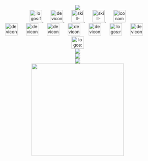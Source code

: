 <div align="center">
    <img src="https://visitcount.itsvg.in/api?id=nhimc9x&icon=8&color=10&label=&pretty=true" />
</div>
<div align="center">
    <img src="https://capsule-render.vercel.app/api?color=gradient&type=waving&section=footer&fontColor=36bcf7FF&height=120&animation=&fontSize=70&fontAlign=50&fontAlignY=50&rotate=0&stroke=&strokeWidth=0&text=V%C5%A9+V%C4%83n+Nh%E1%BB%8B&reversal=true" alt="" />
</div>
<div align="center"><a href="https://www.facebook.com/nhi.vuvan.545">
    <img src="https://api.iconify.design/logos/facebook.svg" alt="logos:facebook" height="40" />
    </a>
    <img width="20" />
    <a href="https://www.linkedin.com/in/nh%E1%BB%8B-v%C5%A9-v%C4%83n-499b74307">
    <img src="https://api.iconify.design/devicon/linkedin.svg" alt="devicon:linkedin" height="40" />
    </a>
    <img width="20" />
    <a href="mailto:nhicomputer77@gmail.com">
    <img src="https://api.iconify.design/skill-icons/gmail-light.svg" alt="skill-icons:gmail-light" height="40" />
    </a>
    <img width="20" />
    <a href="https://discord.com/channels/687817231572271206/687817232054747205">
    <img src="https://api.iconify.design/skill-icons/discord.svg" alt="skill-icons:discord" height="40" />
    </a>
    <img width="20" />
    <a href="https://nhideveloper.id.vn">
    <img src="https://api.iconify.design/iconamoon/profile-fill.svg" alt="iconamoon:profile-fill" height="40" />
    </a>
</div>
<div align="center"><img src="https://api.iconify.design/devicon/html5.svg" alt="devicon:html5" height="40" />
    <img width="20" />
    <img src="https://api.iconify.design/devicon/css3.svg" alt="devicon:css3" height="40" />
    <img width="20" />
    <img src="https://api.iconify.design/devicon/javascript.svg" alt="devicon:javascript" height="40" />
    <img width="20" />
    <img src="https://api.iconify.design/devicon/react.svg" alt="devicon:react" height="40" />
    <img width="20" />
    <img src="https://api.iconify.design/devicon/nodejs.svg" alt="devicon:nodejs" height="40" />
    <img width="20" />
    <img src="https://api.iconify.design/logos/redux.svg" alt="logos:redux" height="40" />
    <img width="20" />
    <img src="https://api.iconify.design/devicon/tailwindcss.svg" alt="devicon:tailwindcss" height="40" />
    <img width="20" />
    <img src="https://api.iconify.design/logos/material-ui.svg" alt="logos:material-ui" height="40" />
</div>
<div align="center">
    <img src="https://github-readme-stats.vercel.app/api?username=nhimc9x&theme=tokyonight&hide_border=true&show_icons=true&hide_title=false&disable_animations=false&hide_rank=false&rank_icon=github&hide=&show=&locale=EN" />
</div>
<div align="center">
    <img src="https://github-trophies.vercel.app?username=nhimc9x&theme=tokyonight&title=MultiLanguage%2CLongTimeUser%2CNewUser%2CStars%2CFollowers%2CCommits%2CRepositories%2CIssues%2CPullRequest%2CAchieveSuperRank%2CAncientUser%2COrganizations&no-frame=true" />        
</div>
<div align="center">
    <img src="https://github-profile-summary-cards.vercel.app/api/cards/profile-details?username=nhimc9x&theme=tokyonight" />
</div>
<div align="center">
      <img src="https://quotes-github-readme.vercel.app/api?theme=tokyonight&border=true&type=horizontal" alt="" />
</div>
<div align="center">
    <img src="https://img.randme.me" width="300" />
</div>